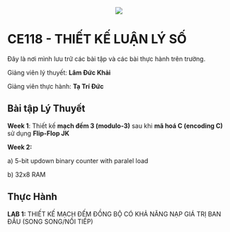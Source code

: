 <p align="center">
  <img src="https://www.uit.edu.vn/sites/vi/files/banner_uit.png" />
</p>

<p align="center">

# CE118 - THIẾT KẾ LUẬN LÝ SỐ

</p>

Đây là nơi mình lưu trữ các bài tập và các bài thực hành trên trường.

Giảng viên lý thuyết: **Lâm Đức Khải**

Giảng viên thực hành: **Tạ Trí Đức**
## Bài tập Lý Thuyết
**Week 1**: Thiết kế **mạch đếm 3 (modulo-3)** sau khi **mã hoá C (encoding C)** sử dụng **Flip-Flop JK**

**Week 2:**

a) 5-bit updown binary counter with paralel load

b) 32x8 RAM

## Thực Hành

**LAB 1:** THIẾT KẾ MẠCH ĐẾM ĐỒNG BỘ CÓ KHẢ NĂNG NẠP GIÁ TRỊ BAN ĐẦU (SONG SONG/NỐI TIẾP)
